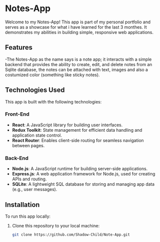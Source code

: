 # Notes-App

Welcome to my Notes-App! This app is part of my personal portfolio and serves as a showcase for what i have learned for the last 3 monthes. 
It demonstrates my abilities in building simple, responsive web applications.

## Features

-The Notes-App as the name says is a note app; it interacts with a simple backend that provides the ability to create, edit, and delete notes from an Sqlite database, 
the notes can be attached with text, images and also a costumized color (something like sticky notes).

## Technologies Used

This app is built with the following technologies:

### Front-End
- **React**: A JavaScript library for building user interfaces.
- **Redux Toolkit**: State management for efficient data handling and application state control.
- **React Router**: Enables client-side routing for seamless navigation between pages.

### Back-End
- **Node.js**: A JavaScript runtime for building server-side applications.
- **Express.js**: A web application framework for Node.js, used for creating APIs and routing.
- **SQLite**: A lightweight SQL database for storing and managing app data (e.g., user messages).


## Installation

To run this app locally:

1. Clone this repository to your local machine:
   ```bash
   git clone https://github.com/Shadow-Child/Note-App.git

